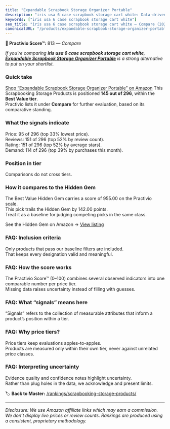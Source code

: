 ```yaml
---
title: "Expandable Scrapbook Storage Organizer Portable"
description: "iris usa 6 case scrapbook storage cart white: Data-driven ranking using the Practivio Score™. Positioned by quality, value, demand, findability, momentum."
keywords: ["iris usa 6 case scrapbook storage cart white"]
seo_title: "iris usa 6 case scrapbook storage cart white — Compare (2025)"
canonicalURL: "/products/expandable-scrapbook-storage-organizer-portable-B0CDWR1LMJ/"
---
```


**🛒 Practivio Score™:** 813 — _Compare_


*If you're comparing **iris usa 6 case scrapbook storage cart white**, **[Expandable Scrapbook Storage Organizer Portable](https://www.amazon.com/dp/B0CDWR1LMJ?tag=practivio-20)** is a strong alternative to put on your shortlist.*
### Quick take
[Shop “Expandable Scrapbook Storage Organizer Portable” on Amazon](https://www.amazon.com/dp/B0CDWR1LMJ?tag=practivio-20)
This Scrapbooking Storage Products is positioned **145 out of 296**, within the **Best Value tier**.  
Practivio lists it under **Compare** for further evaluation, based on its comparative standing.

### What the signals indicate
Price: 95 of 296 (top 33% lowest price).  
Reviews: 151 of 296 (top 52% by review count).  
Rating: 151 of 296 (top 52% by average stars).  
Demand: 114 of 296 (top 39% by purchases this month).

### Position in tier
Comparisons do not cross tiers.

### How it compares to the Hidden Gem
The Best Value Hidden Gem carries a score of 955.00 on the Practivio scale.  
This pick trails the Hidden Gem by 142.00 points.  
Treat it as a baseline for judging competing picks in the same class.  

See the Hidden Gem on Amazon → [View listing](https://www.amazon.com/dp/B08C7PPTC3?tag=practivio-20)

### FAQ: Inclusion criteria
Only products that pass our baseline filters are included.  
That keeps every designation valid and meaningful.

### FAQ: How the score works
The Practivio Score™ (0–100) combines several observed indicators into one comparable number per price tier.  
Missing data raises uncertainty instead of filling with guesses.

### FAQ: What “signals” means here
“Signals” refers to the collection of measurable attributes that inform a product’s position within a tier.

### FAQ: Why price tiers?
Price tiers keep evaluations apples-to-apples.  
Products are measured only within their own tier, never against unrelated price classes.

### FAQ: Interpreting uncertainty
Evidence quality and confidence notes highlight uncertainty.  
Rather than plug holes in the data, we acknowledge and present limits.

<!-- Missing template for Compare/CompareWithinPriceClass -->


🏷️ **Back to Master:** [/rankings/scrapbooking-storage-products/](/rankings/scrapbooking-storage-products/)

---
_Disclosure: We use Amazon affiliate links which may earn a commission. We don’t display live prices or review counts. Rankings are produced using a consistent, proprietary methodology._
